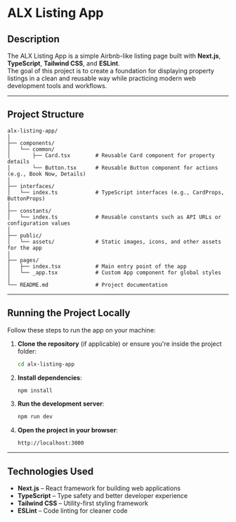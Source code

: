 # ALX Listing App

## Description
The ALX Listing App is a simple Airbnb-like listing page built with **Next.js**, **TypeScript**, **Tailwind CSS**, and **ESLint**.  
The goal of this project is to create a foundation for displaying property listings in a clean and reusable way while practicing modern web development tools and workflows.

---

## Project Structure

```
alx-listing-app/
│
├── components/
│   └── common/
│       ├── Card.tsx        # Reusable Card component for property details
│       └── Button.tsx      # Reusable Button component for actions (e.g., Book Now, Details)
│
├── interfaces/
│   └── index.ts            # TypeScript interfaces (e.g., CardProps, ButtonProps)
│
├── constants/
│   └── index.ts            # Reusable constants such as API URLs or configuration values
│
├── public/
│   └── assets/             # Static images, icons, and other assets for the app
│
├── pages/
│   ├── index.tsx           # Main entry point of the app
│   └── _app.tsx            # Custom App component for global styles
│
└── README.md               # Project documentation
```

---

## Running the Project Locally

Follow these steps to run the app on your machine:

1. **Clone the repository** (if applicable) or ensure you're inside the project folder:
   ```bash
   cd alx-listing-app
   ```

2. **Install dependencies**:
   ```bash
   npm install
   ```

3. **Run the development server**:
   ```bash
   npm run dev
   ```

4. **Open the project in your browser**:
   ```
   http://localhost:3000
   ```

---

## Technologies Used
- **Next.js** – React framework for building web applications  
- **TypeScript** – Type safety and better developer experience  
- **Tailwind CSS** – Utility-first styling framework  
- **ESLint** – Code linting for cleaner code  
